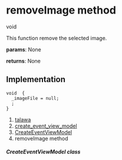 
<div>

# removeImage method

</div>


void 



This function remove the selected image.

**params**: None

**returns**: None



## Implementation

``` language-dart
void  {
  _imageFile = null;
  ;
}
```







1.  [talawa](../../index.md)
2.  [create_event_view_model](../../view_model_after_auth_view_models_event_view_models_create_event_view_model/)
3.  [CreateEventViewModel](../../view_model_after_auth_view_models_event_view_models_create_event_view_model/CreateEventViewModel-class.md)
4.  removeImage method

##### CreateEventViewModel class







